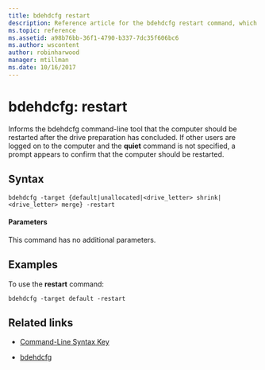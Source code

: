 ```yaml
---
title: bdehdcfg restart
description: Reference article for the bdehdcfg restart command, which tells bdehdcfg that the computer should be restarted after the drive preparation has concluded.
ms.topic: reference
ms.assetid: a98b76bb-36f1-4790-b337-7dc35f606bc6
ms.author: wscontent
author: robinharwood
manager: mtillman
ms.date: 10/16/2017
---
```


# bdehdcfg: restart

Informs the bdehdcfg command-line tool that the computer should be restarted after the drive preparation has concluded. If other users are logged on to the computer and the **quiet** command is not specified, a prompt appears to confirm that the computer should be restarted.

## Syntax

```
bdehdcfg -target {default|unallocated|<drive_letter> shrink|<drive_letter> merge} -restart
```

#### Parameters

This command has no additional parameters.

## Examples

To use the **restart** command:

```
bdehdcfg -target default -restart
```

## Related links

- [Command-Line Syntax Key](command-line-syntax-key.md)

- [bdehdcfg](bdehdcfg.md)
